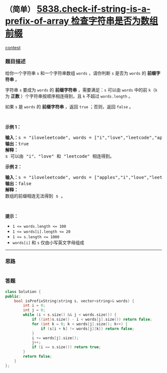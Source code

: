 # `（简单）` [5838.check-if-string-is-a-prefix-of-array 检查字符串是否为数组前缀](https://leetcode-cn.com/problems/check-if-string-is-a-prefix-of-array/)

[contest](https://leetcode-cn.com/contest/weekly-contest-253/problems/check-if-string-is-a-prefix-of-array/)

### 题目描述
<p>给你一个字符串 <code>s</code> 和一个字符串数组 <code>words</code> ，请你判断 <code>s</code> 是否为 <code>words</code> 的 <strong>前缀字符串</strong> 。</p>

<p>字符串 <code>s</code> 要成为 <code>words</code> 的 <strong>前缀字符串</strong> ，需要满足：<code>s</code> 可以由 <code>words</code> 中的前 <code>k</code>（<code>k</code> 为 <strong>正数</strong> ）个字符串按顺序相连得到，且 <code>k</code> 不超过 <code>words.length</code> 。</p>

<p>如果 <code>s</code> 是 <code>words</code> 的 <strong>前缀字符串</strong> ，返回 <code>true</code> ；否则，返回 <code>false</code> 。</p>

<p>&nbsp;</p>

<p><strong>示例 1：</strong></p>

<pre><strong>输入：</strong>s = "iloveleetcode", words = ["i","love","leetcode","apples"]
<strong>输出：</strong>true
<strong>解释：</strong>
s 可以由 "i"、"love" 和 "leetcode" 相连得到。
</pre>

<p><strong>示例 2：</strong></p>

<pre><strong>输入：</strong>s = "iloveleetcode", words = ["apples","i","love","leetcode"]
<strong>输出：</strong>false
<strong>解释：</strong>
数组的前缀相连无法得到 s 。</pre>

<p>&nbsp;</p>

<p><strong>提示：</strong></p>

<ul>
	<li><code>1 &lt;= words.length &lt;= 100</code></li>
	<li><code>1 &lt;= words[i].length &lt;= 20</code></li>
	<li><code>1 &lt;= s.length &lt;= 1000</code></li>
	<li><code>words[i]</code> 和 <code>s</code> 仅由小写英文字母组成</li>
</ul>


---
### 思路
```
```



### 答题
``` C++
class Solution {
public:
    bool isPrefixString(string s, vector<string>& words) {
        int i = 0;
        int j = 0;
        while (i < s.size() && j < words.size()) {
            if ((int)s.size() - i < words[j].size()) return false;
            for (int k = 0; k < words[j].size(); k++) {
                if (s[i + k] != words[j][k]) return false;
            }
            i += words[j].size();
            j++;
            if (i == s.size()) return true;
        }
        return false;
    }
};
```




